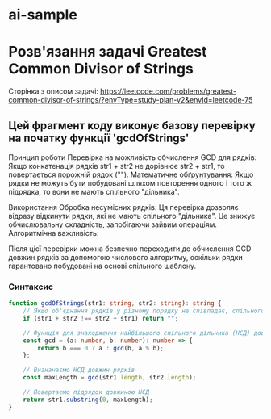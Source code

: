 # ai-sample

# Розв'язання задачі Greatest Common Divisor of Strings

Сторінка з описом задачі: https://leetcode.com/problems/greatest-common-divisor-of-strings/?envType=study-plan-v2&envId=leetcode-75

## Цей фрагмент коду виконує базову перевірку на початку функції 'gcdOfStrings'

Принцип роботи
Перевірка на можливість обчислення GCD для рядків:
Якщо конкатенація рядків str1 + str2 не дорівнює str2 + str1, то повертається порожній рядок ("").
Математичне обґрунтування:
Якщо рядки не можуть бути побудовані шляхом повторення одного і того ж підрядка, то вони не мають спільного "дільника".

Використання
Обробка несумісних рядків:
Ця перевірка дозволяє відразу відкинути рядки, які не мають спільного "дільника". Це знижує обчислювальну складність, запобігаючи зайвим операціям.
Алгоритмічна важливість:

Після цієї перевірки можна безпечно переходити до обчислення GCD довжин рядків за допомогою числового алгоритму, оскільки рядки гарантовано побудовані на основі спільного шаблону.
### Синтаксис 

```typescript
function gcdOfStrings(str1: string, str2: string): string {
    // Якщо об'єднання рядків у різному порядку не співпадає, спільного дільника немає
    if (str1 + str2 !== str2 + str1) return "";

    // Функція для знаходження найбільшого спільного дільника (НСД) довжин рядків
    const gcd = (a: number, b: number): number => {
        return b === 0 ? a : gcd(b, a % b);
    };

    // Визначаємо НСД довжин рядків
    const maxLength = gcd(str1.length, str2.length);

    // Повертаємо підрядок довжиною НСД
    return str1.substring(0, maxLength);
}